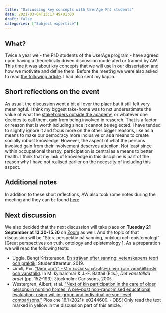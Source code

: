 ```yaml
---
title: "Discussing key concepts with UserAge PhD students"
date: 2021-03-04T13:17:49+01:00
draft: false
categories: ["Subject expertise"]
---
```


## What?
Twice a year we - the PhD students of the UserAge program - have agreed upon having a theoretically driven discussion moderated or framed by AW. This time it was about key concepts that we will use in our dissertation and how we motivate and define them. Before the meeting we were also asked to read [the following article](/pdfs/jonson2021.pdf). I had also sent my kappa. 

## Short reflections on the event
As usual, the discussion went a bit all over the place but it still felt very meaningful. I think my biggest take-home was to not underestimate the value of what the [stakeholders outside the academy](/pdfs/jonson2021.pdf), or whatever one decides to call them, gain from being involved in reaserch. That is a factor or reason that is worth including since it cannot be neglected. I have tended to slightly ignore it and focus more on the other bigger reasons, like as a means to make our democracy more inclusive or as a means to create socially robust knowledge. However, the aspect of what the persons involved gain from their involvement deserves attention. Not least since within occupational therapy, participation is central as a means to better health. I think that my lack of knowledge in this discipline is part of the reason why I have not realised earlier on the necessity of including this aspect. 

## Additional notes
In addition to these short reflections, AW also took some notes during the meeting and they can be found [here](/210304/discussing-key-concepts-with-userage-phd-students.html).


## Next discussion
We also decided that the next discussion will take place on **Tuesday 21 September at 13.30-15.30** on [Zoom](https://hkr-se.zoom.us/j/9980513021) as well. And the topic of that discussion will be "Stora perspektiv på sanning, ontologi och epistemologi" [Great perspectives on truth, ontology and epistemology ]. As a preparation we will read the following texts:

* Uggla, Bengt Kristensson. [En strävan efter sanning: vetenskapens teori och praktik](https://archive.fo/23Ier). Studentlitteratur, 2019.
* Linell, Per. ["Bara prat?" - Om socialkonstruktivismen som vanställande och vanställd](/pdfs/linell2006.pdf). In M. Kylhammar & J.-F. Battail (Eds.), _Det vanställda ordet_ (pp. 152-193). Stockholm: Carlssons, 2006. 
* Westergren, Albert, et al. ["Next of kin participation in the care of older persons in nursing homes: A pre–post non-randomised educational evaluation, using within-group and individual person-level comparisons."](/pdfs/westergren2021.pdf) Plos one 16.1 (2021): e0244600. - OBS! Only read the text marked in yellow in the discussion part of this article. 
